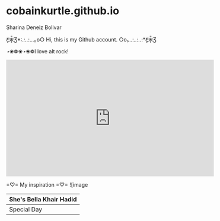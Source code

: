 # cobainkurtle.github.io
Sharina Deneiz Bolivar

Ƹ̵̡Ӝ̵̨̄Ʒ*:.*:..*:...｡o○ Hi, this is my Github account. ○o｡..:*..:*..:*Ƹ̵̡Ӝ̵̨̄Ʒ

*⋆*❀❁❀*⋆*❀❁I love alt rock!

<iframe width="560" height="315" src="https://www.youtube.com/embed/v0CYB5V9e64" title="YouTube video player" frameborder="0" allow="accelerometer; autoplay; clipboard-write; encrypted-media; gyroscope; picture-in-picture; web-share" allowfullscreen></iframe>

=♡= My inspiration =♡=
![image[](https://user-images.githubusercontent.com/111124820/211956322-5578c2c7-c9cc-4599-a96d-694d0738e1d0.png](https://i.pinimg.com/564x/6e/97/b0/6e97b08efba26635e77e6427eeacc52b.jpg))

| She's Bella Khair Hadid |
|------------------------|
| Special Day | 09.09.96 | 
